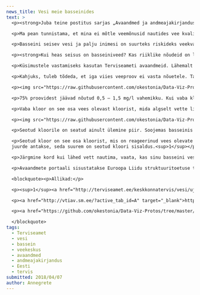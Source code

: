 ```yaml
---
news_title: Vesi meie basseinides
text: >
  <p><strong>Juba teine postitus sarjas „Avaandmed ja andmeajakirjandus“. See kord piilume Terviseameti veeproovide andmestikku ja uurime, milline on veekvaliteet Eesti ujulates ja veekeskustes.</strong></p>

  <p>Ma pean tunnistama, et mina ei mõtle veemõnusid nautides vee kvaliteedile, eriti ujulates või veekeskustes.</p>

  <p>Basseini seisev vesi ja palju inimesi on suurteks riskideks veekvaliteedile. Õnneks, vett jälgitakse iga päev ja vähemalt kord kuus viiakse läbi laboratoorseid uuringuid, mille põhjal antakse hinnang basseiniveele. Andmed esitatakse Terviseametile ja veeproovide hinnangud on kõigile kättesaadavad (vt lisaks <a href="http://vtiav.sm.ee/?active_tab_id=U" target="_blank">siit</a>).</p>

  <p><strong>Kui heas seisus on basseiniveed? Kas riiklike nõudeid on lihtne täita? </strong></p>

  <p>Küsimustele vastamiseks kasutan Terviseameti avaandmeid. Lähemalt vaatan basseini veeproove, mis on tehtud vahemikus jaanuar 2016 kuni juuni 2017, selle ajaga on hinnatud 386 basseini ja mullivanni veeseisu 7496 korral.</p>

  <p>Kahjuks, tuleb tõdeda, et iga viies veeproov ei vasta nõuetele. Tavaliselt ühes veeproovis vaadatakse 5-17 näitajat. Kui veeproov ei vasta nõuetele, siis 72% juhtudest on põhjuseks üks halba näitajat ja 21% kaks halba näitajat. Kõige tihedamini nõuetele mittevastavad näitajad on vaba ja seotud kloor. Kloor on Eestis kõige levinum basseinivee desinfitseerimise vahend.</p>

  <p><img src="https://raw.githubusercontent.com/okestonia/Data-Viz-Protos/master/basseinivesi/vaba_kloor.png" style="width: 100%;"></p>

  <p>75% proovidest jäävad nõutud 0,5 – 1,5 mg/l vahemikku. Kui vaba kloori näitaja ei vasta nõuetele, siis üldiselt on probleemiks liiga väike kogus. Kuid harva – 2% juhtudest – on see näitaja väga kõrge (üle 2 mg/l).</p>

  <p>Vaba kloor on see osa vees olevast kloorist, mida algselt vette lisatakse ja millel on suur desinfitseerimise võime, et hoida vesi puhas ja selge ning mis ei ole veel reageerinud vees leiduvate orgaaniliste ainetega. Vaba kloor ei põhjusta naha ega silmade ärritust. <sup>1</sup></p>

  <p><img src="https://raw.githubusercontent.com/okestonia/Data-Viz-Protos/master/basseinivesi/seotud_kloor.png" style="width: 100%;"></p>

  <p>Seotud kloorile on seatud ainult ülemine piir. Soojemas basseinis (temperatuur üle 31 °C) võib seotud kloori olla kuni 0,5 mg/l, jahedamas basseinis (temperatuur kuni 31 °C) kuni 0,4 mg/l. Igas viiendas veeproovis on seotud kloori liiga palju.</p>

  <p>Seotud kloor on see osa kloorist, mis on reageerinud vees olevate ammooniumiühenditega, mis omakorda tekivad näiteks higist, uriinist, surnud naharakkudest, bakteritest, päevituskreemist jm. Seotud kloori nimetatakse ka klooramiinideks. Just need tekitavadki nn kloorihaisu, mis ekslikult arvatakse olevat tingitud liigsest kloorist. Klooramiinid põhjustavad silmade, naha ja hingamisteede ärritusi. Mida suurem on basseini koormus ja vee reostumine ning mida vähem puhastatud ja värsket vett
  juurde antakse, seda suurem on seotud kloori sisaldus.<sup>1</sup></p>

  <p>Järgmine kord kui lähed vett nautima, vaata, kas sinu basseini vesi on ikka heas korras. Seda saad teha <a href="http://vtiav.sm.ee/?active_tab_id=U" target="_blank">siin</a>.</p>

  <p>Avaandmete portaali sisustatakse Euroopa Liidu struktuuritoetuse toetusskeemist "Infoühiskonna teadlikkuse tõstmine", mida rahastab Euroopa Regionaalarengu Fond. Projekti tegevused viib läbi MTÜ Open Knowledge Estonia.</p>

  <blockquote><p>Allikad:</p>

  <p><sup>1</sup><a href="http://terviseamet.ee/keskkonnatervis/vesi/ujulad.html" target="_blank"> http://terviseamet.ee/keskkonnatervis/vesi/ujulad.html </a></p>

  <p><a href="http://vtiav.sm.ee/?active_tab_id=A" target="_blank">http://vtiav.sm.ee/?active_tab_id=A</a></p>

  <p><a href="https://github.com/okestonia/Data-Viz-Protos/tree/master/basseinivesi" target="_blank">https://github.com/okestonia/Data-Viz-Protos/tree/master/basseinivesi</a></p>

  </blockquote>
tags:
  - Terviseamet
  - vesi
  - bassein
  - veekeskus
  - avaandmed
  - andmeajakirjandus
  - Eesti
  - tervis
submitted: 2018/04/07
author: Annegrete
---
```

